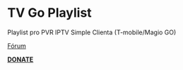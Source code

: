 <h1>TV Go Playlist</h1>

<p>

Playlist pro PVR IPTV Simple Clienta (T-mobile/Magio GO)

<p>

<a href="https://www.xbmc-kodi.cz/prispevek-tv-go-playlist-v1-9-2">Fórum</a>

<p>

<b><a href="https://www.paypal.me/petrsaros">DONATE</a></b>

<p>
